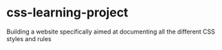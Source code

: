 # css-learning-project
Building a website specifically aimed at documenting all the different CSS styles and rules
